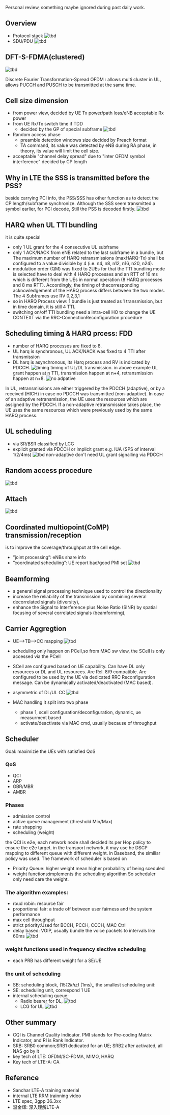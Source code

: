 Personal review, something maybe ignored during past daily work.

## Overview
* Protocol stack
    ![tbd](protocal_stack.png)
* SDU/PDU
   ![tbd](data_flow.png)

## DFT-S-FDMA(clustered)
   ![tbd](cluster_pusch.png)

Discrete Fourier Transformation-Spread OFDM : allows multi cluster in UL, allows PUCCH and PUSCH to be transmitted at the same time.

## Cell size dimension
* from power view, decided by  UE Tx power/path loss/eNB acceptable Rx power
* from UE Rx/Tx switch time if TDD
   - decided by the GP of special subframe
   ![tbd](frame_2.png)
 * Random access phase
   - preamble  detection windows size decided by  Preach format
   - TA command,  its value was detected by eNB during RA phase, in theory, its value will limit the cell size.
* acceptable  "channel delay spread" due to "inter OFDM symbol interference"
   decided by CP length

## Why in LTE the SSS is transmitted before the PSS?
beside carrying PCI info, the PSS/SSS has other function as to detect the CP length/subframe synchronize. Although the SSS seem transmitted a symbol earlier, for PCI decode, Still the PSS is decoded firstly.
    ![tbd](DL.png)

## HARQ when UL TTI bundling
it is quite special
* only 1 UL grant for the 4 consecutive UL subframe
* only 1 ACK/NACK from eNB related to the last subframe in a bundle, but The maximum number of HARQ retransmissions (maxHARQ-Tx) shall be configured to a value divisible by 4 (i.e. n4, n8, n12, n16, n20, n24).
* modulation order (QM) was fixed to 2UEs for that the TTI bundling mode is selected have to deal with 4 HARQ processes and an RTT of 16 ms which is different from the UEs in normal operation (8 HARQ processes and 8 ms RTT). Accordingly, the timing of thecorresponding acknowledgement of the HARQ process differs between the two modes. The 4 Subframes use RV 0,2,3,1
* so in HARQ Process view: 1 bundle is just treated as 1 transmission, but in time domain, it is still 4 TTI.
* switching on/off TTI bundling need a intra-cell HO to change the UE CONTEXT via  the RRC-ConnectionReconfiguration procedure

## Scheduling timing & HARQ prcess: FDD
* number of HARQ processes are fixed to 8.
* UL harq is synchronous,  UL ACK/NACK was fixed to 4 TTI after transmission
* DL harq is asynchronous, its Harq process and RV is indicated by PDCCH.
![timing](ULDL_timing.png)
timing of UL/DL transmission. in above example UL grant happen at n TTI, transmission happen at n+4, retransmission happen at n+8.
![no adpative](ulharq_no_adaptive.png)

In UL, retransmissions are either triggered by the PDCCH (adaptive), or by a received (HICH) in case no PDCCH was transmitted (non-adaptive). In case of an adaptive retransmission, the UE uses the resources which are assigned by the PDCCH. If a non-adaptive retransmission takes place, the UE uses the same resources which were previously used by the same HARQ process.

## UL scheduling
   * via SR/BSR
   classified by LCG
   * explicit granted via PDCCH or implicit grant e.g. IUA (SPS of interval 1/2/4ms)
   ![tbd](ul_scheduling.png)
   non-adaptive don't need UL grant signalling via PDCCH
## Random access procedure
   ![tbd](ra.png)

## Attach
   ![tbd](attach.png)

## Coordinated multiopoint(CoMP) transmission/reception
 is to improve the coverage/throughput at the cell edge.
 * ”joint processing”: eNBs share info
 * ”coordinated scheduling”: UE report bad/good PMI set
    ![tbd](CoMP.png)

## Beamforming
* a general signal processing technique used to control the directionality
* increase the reliability of the transmission by combining several decorrelated
signals (diversity),
* enhance the Signal to Interference plus Noise Ratio (SINR) by spatial focusing
of several correlated signals (beamforming),

## Carrier Aggregtion
* UE-->TB-->CC mapping
    ![tbd](CA_mapping.png)
* scheduling only happen on PCell,so from MAC sw view, the SCell is only accessed via the PCell
* SCell are configured based on UE capability. Can have DL only resources or DL
and UL resources. Are Rel. 8/9 compatible. Are configured to be used by the UE
via dedicated RRC Reconfiguration message. Can be dynamically activated/deactivated (MAC based).
* asymmetric of DL/UL CC
    ![tbd](CA_asymmetric.png)

* MAC handling
  it split into two phase
  - phase 1, scell configuration/deconfiguration, dynamic, ue measurment based
  - activate/deactivate via MAC cmd, usually because of throughput


## Scheduler
   Goal: maximizie the UEs with satisfied QoS

### QoS
   * QCI
   * ARP
   * GBR/MBR
   * AMBR 

### Phases
   * admission control
   * active queue management (threshold Min/Max)
   * rate shapping
   * scheduling (weight)

the QCI is e2e, each network node shall decided its per Hop policy to ensure the e2e target. in the transport network, it may use he DSCP mapping to different queue with different weight. in Baseband, the similiar policy was used.
The framework of scheduler is based on 
   * Priority Queue: higher weight mean higher probability of being sceduled
   * weight functions:implements the scheduling algorithm
So scheduler only need care the weight.
### The algorithm examples:
   * roud robin: resource fair
   * proportional fair: a trade off between user fairness and the system performance
   * max cell throughput
   * strict priority:Used for BCCH, PCCH, CCCH, MAC Ctrl
   * delay based: VOIP, usually bundle the voice packets to intervals like 60ms
       ![tbd](QCI.png)

### weight functions used in frequency slective scheduling
   * each PRB has different weight for a SE/UE   

### the unit of scheduling
   * SB: scheduling block, (15*12khz)* (1ms),, the smallest scheduling unit:
   * SE: scheduling unit, correspond 1 UE
   * internal scheduling queue:
      - Radio bearer for DL,
          ![tbd](PQ_example_1.png)
      - LCG for UL
          ![tbd](PQ_example_2.png)
## Other summary
*  CQI is Channel Quality Indicator. PMI stands for Pre-coding Matrix Indicator, and RI is Rank Indicator.
* SRB: SRB0 common;SRB1 dedicated for an UE; SRB2 after activated, all NAS go by it
* key tech of LTE: OFDM/SC-FDMA, MIMO, HARQ
* Key tech of LTE-A: CA


## Reference
* Sanchar LTE-A training material
* internal LTE RRM trainning video
* LTE spec, 3gpp 36.3xx
* 温金辉: 深入理解LTE-A
